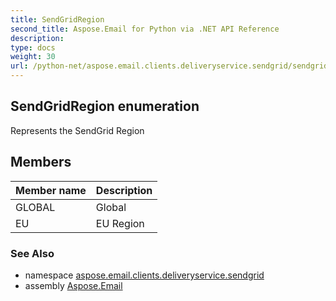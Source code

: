 ```yaml
---
title: SendGridRegion
second_title: Aspose.Email for Python via .NET API Reference
description: 
type: docs
weight: 30
url: /python-net/aspose.email.clients.deliveryservice.sendgrid/sendgridregion/
---
```


## SendGridRegion enumeration

Represents the SendGrid Region

## Members
| Member name | Description |
| :- | :- |
|GLOBAL|Global|
|EU|EU Region|

### See Also

* namespace [aspose.email.clients.deliveryservice.sendgrid](/email/python-net/aspose.email.clients.deliveryservice.sendgrid/)
* assembly [Aspose.Email](/email/python-net/)

